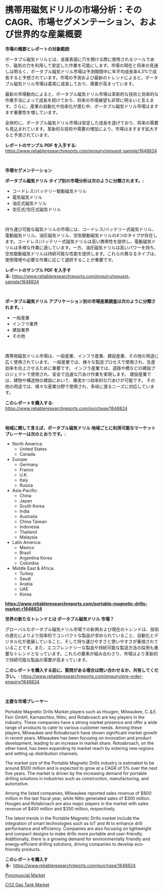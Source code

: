<p><h1>携帯用磁気ドリルの市場分析：そのCAGR、市場セグメンテーション、および世界的な産業概要</h1></p><p><strong>市場の概要とレポートの対象範囲</strong></p>
<p><p>ポータブル磁気ドリルとは、金属表面に穴を開ける際に使用されるツールであり、磁気の力を利用して安定した作業を可能にします。市場の現在と将来の見通しは明るく、ポータブル磁気ドリル市場は予測期間中に年平均成長率4.3%で成長すると予想されています。市場の予測および最新のトレンドによると、ポータブル磁気ドリル市場は着実に成長しており、需要が高まっています。</p><p>最新の市場動向によると、ポータブル磁気ドリル市場は革新的な技術と効率的な作業手法によって成長を続けており、将来の市場展望も非常に明るいと言えます。さらに、産業の自動化や効率化が進む中、ポータブル磁気ドリル市場はますます重要性を増しています。</p><p>全体的に、ポータブル磁気ドリル市場は安定した成長を遂げており、将来の需要も見込まれています。革新的な技術や需要の増加により、市場はますます拡大すると予測されています。</p></p>
<p><strong>レポートのサンプル PDF を入手する:</strong> <a href="https://www.reliableresearchreports.com/enquiry/request-sample/1648824">https://www.reliableresearchreports.com/enquiry/request-sample/1648824</a></p>
<p>&nbsp;</p>
<p><strong>市場セグメンテーション</strong></p>
<p><strong>ポータブル磁気ドリル タイプ別の市場分析は次のように分類されます。:</strong></p>
<p><ul><li>コードレス/バッテリー駆動磁気ドリル</li><li>電気磁気ドリル</li><li>油圧式磁気ドリル</li><li>空圧式/空圧式磁気ドリル</li></ul></p>
<p>&nbsp;</p>
<p><p>持ち運び可能な磁気ドリルの市場には、コードレス/バッテリー式磁気ドリル、電動磁気ドリル、油圧磁気ドリル、空気駆動磁気ドリルの4つのタイプが存在します。コードレス/バッテリー式磁気ドリルは高い携帯性を提供し、電動磁気ドリルは多様な作業に適しています。一方、油圧磁気ドリルは高いパワーを持ち、空気駆動磁気ドリルは持続可能な性能を提供します。これらの異なるタイプは、使用環境や必要な作業に応じて選択することが重要です。</p></p>
<p><strong>レポートのサンプル PDF を入手する:</strong>&nbsp;<a href="https://www.reliableresearchreports.com/enquiry/request-sample/1648824">https://www.reliableresearchreports.com/enquiry/request-sample/1648824</a></p>
<p>&nbsp;</p>
<p><strong> ポータブル磁気ドリル アプリケーション別の市場産業調査は次のように分類されます。:</strong></p>
<p><ul><li>一般産業</li><li>インフラ業界</li><li>建設業界</li><li>その他</li></ul></p>
<p>&nbsp;</p>
<p><p>携帯用磁気ドリル市場は、一般産業、インフラ産業、建設産業、その他の用途に広く使用されています。 一般産業では、様々な製造プロセスで使用され、生産効率を向上させるために重要です。 インフラ産業では、道路や橋などの建設プロジェクトで使用され、安全で迅速な穴あけ作業を実現します。 建設産業では、建物や構造物の建設において、確実かつ効率的な穴あけが可能です。 その他の用途では、様々な産業分野で使用され、多岐に渡るニーズに対応しています。</p></p>
<p><strong>このレポートを購入する:</strong>&nbsp; <a href="https://www.reliableresearchreports.com/purchase/1648824">https://www.reliableresearchreports.com/purchase/1648824</a></p>
<p>&nbsp;</p>
<p><strong>地域に関して言えば、ポータブル磁気ドリル 地域ごとに利用可能なマーケットプレーヤーは次のとおりです。:</strong></p>
<p><ul>
    <li>
        North America:
        <ul>
            <li>United States</li>
            <li>Canada</li>
        </ul>
    </li>
    <li>
        Europe:
        <ul>
            <li>Germany</li>
            <li>France</li>
            <li>U.K.</li>
            <li>Italy</li>
            <li>Russia</li>
        </ul>
    </li>
    <li>
        Asia-Pacific:
        <ul>
            <li>China</li>
            <li>Japan</li>
            <li>South Korea</li>
            <li>India</li>
            <li>Australia</li>
            <li>China Taiwan</li>
            <li>Indonesia</li>
            <li>Thailand</li>
            <li>Malaysia</li>
        </ul>
    </li>
    <li>
        Latin America:
        <ul>
            <li>Mexico</li>
            <li>Brazil</li>
            <li>Argentina Korea</li>
            <li>Colombia</li>
        </ul>
    </li>
    <li>
        Middle East & Africa:
        <ul>
            <li>Turkey</li>
            <li>Saudi</li>
            <li>Arabia</li>
            <li>UAE</li>
            <li>Korea</li>
        </ul>
    </li>
    </ul></p>
<p><strong><a href="https://www.reliableresearchreports.com/portable-magnetic-drills-market-r1648824">https://www.reliableresearchreports.com/portable-magnetic-drills-market-r1648824</a></strong>&nbsp;</p>
<p><strong>世界の新たなトレンドとは ポータブル磁気ドリル 市場？</strong></p>
<p><p>グローバルなポータブル磁気ドリル市場での新興および現在のトレンドは、技術の進化によりより効率的でコンパクトな製品が求められていること、自動化とデジタル化が進展していること、そして持ち運びやすさと使いやすさが重視されていることです。また、エコフレンドリーな製品や持続可能な製造方法の採用も重要なトレンドとなっています。これらの要素が組み合わさり、市場はより革新的で持続可能な製品の需要が高まっています。</p></p>
<p><strong>このレポートを購入する前に、質問がある場合は問い合わせるか、共有してください。</strong>- <a href="https://www.reliableresearchreports.com/enquiry/pre-order-enquiry/1648824">https://www.reliableresearchreports.com/enquiry/pre-order-enquiry/1648824</a></p>
<p>&nbsp;</p>
<p><strong>主要な市場プレーヤー</strong></p>
<p><p>Portable Magnetic Drills Market players such as Hougen, Milwaukee, C.＆E. Fein GmbH, Karnaschbo, Nitto, and Rotabroach are key players in the industry. These companies have a strong market presence and offer a wide range of products to cater to various customer needs. Among these players, Milwaukee and Rotoabroach have shown significant market growth in recent years. Milwaukee has been focusing on innovation and product development, leading to an increase in market share. Rotoabroach, on the other hand, has been expanding its market reach by entering new regions and setting up distribution channels.</p><p>The market size of the Portable Magnetic Drills industry is estimated to be around $500 million and is expected to grow at a CAGR of 5% over the next five years. The market is driven by the increasing demand for portable drilling solutions in industries such as construction, manufacturing, and automotive.</p><p>Among the listed companies, Milwaukee reported sales revenue of $800 million in the last fiscal year, while Nitto generated sales of $300 million. Hougen and Rotabroach are also major players in the market with sales revenue of $400 million and $350 million, respectively.</p><p>The latest trends in the Portable Magnetic Drills market include the integration of smart technologies such as IoT and AI to enhance drill performance and efficiency. Companies are also focusing on lightweight and compact designs to make drills more portable and user-friendly. Additionally, there is a growing demand for environmentally friendly and energy-efficient drilling solutions, driving companies to develop eco-friendly products.</p></p>
<p><strong>このレポートを購入する:</strong>&nbsp;&nbsp;<a href="https://www.reliableresearchreports.com/purchase/1648824">https://www.reliableresearchreports.com/purchase/1648824</a></p>
<p><p><a href="https://github.com/kufem1/Market-Research-Report-List-2/blob/main/pyromuscial-market.md">Pyromuscial Market</a></p><p><a href="https://github.com/singletonthaxterkelliehr2df/Market-Research-Report-List-2/blob/main/co2-gas-tank-market.md">CO2 Gas Tank Market</a></p></p>